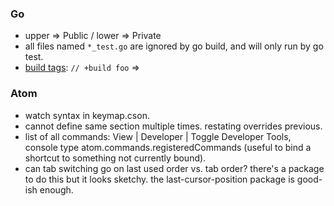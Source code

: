 ### Go

- upper => Public / lower => Private
- all files named `*_test.go` are ignored by go build, and will only run by go test.
- [build tags](https://golang.org/pkg/go/build/): `// +build foo` =>


### Atom

- watch syntax in keymap.cson.
- cannot define same section multiple times. restating overrides previous.
- list of all commands: View | Developer | Toggle Developer Tools, console
  type atom.commands.registeredCommands (useful to bind a shortcut to something
  not currently bound).
- can tab switching go on last used order vs. tab order? there's a package to do
  this but it looks sketchy. the last-cursor-position package is good-ish
  enough.

